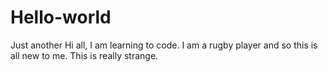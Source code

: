 # Hello-world
Just another
Hi all, I am learning to code. I am a rugby player and so this is all new to me.
This is really strange.
